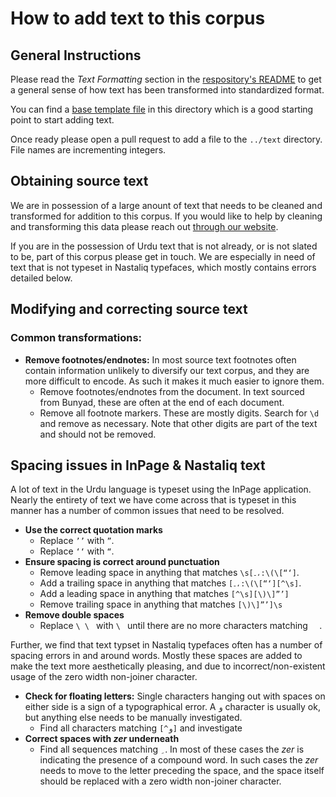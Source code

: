# How to add text to this corpus

## General Instructions

Please read the *Text Formatting* section in the [respository's README](../README.md) to get a general sense of how text has been transformed into standardized format.

You can find a [base template file](base-template.xml) in this directory which is a good starting point to start adding text.

Once ready please open a pull request to add a file to the `../text` directory. File names are incrementing integers.

## Obtaining source text

We are in possession of a large anount of text that needs to be cleaned and transformed for addition to this corpus. If you would like to help by cleaning and transforming this data please reach out [through our website](https://matnsaz.net/en/contact).

If you are in the possession of Urdu text that is not already, or is not slated to be, part of this corpus please get in touch. We are especially in need of text that is not typeset in Nastaliq typefaces, which mostly contains errors detailed below.

## Modifying and correcting source text

### Common transformations:

- **Remove footnotes/endnotes:** In most source text footnotes often contain information unlikely to diversify our text corpus, and they are more difficult to encode. As such it makes it much easier to ignore them.
  - Remove footnotes/endnotes from the document. In text sourced from Bunyad, these are often at the end of each document.
  - Remove all footnote markers. These are mostly digits. Search for `\d` and remove as necessary. Note that other digits are part of the text and should not be removed.

## Spacing issues in InPage & Nastaliq text

A lot of text in the Urdu language is typeset using the InPage application. Nearly the entirety of text we have come across that is typeset in this manner has a number of common issues that need to be resolved.

- **Use the correct quotation marks**
  - Replace `’’` with `”`.
  - Replace `‘‘` with `“`.
- **Ensure spacing is correct around punctuation**
  - Remove leading space in anything that matches `\s[۔،:\(\[“‘]`.
  - Add a trailing space in anything that matches `[۔،:\(\[“‘][^\s]`.
  - Add a leading space in anything that matches `[^\s][\)\]”’]`
  - Remove trailing space in anything that matches `[\)\]”’]\s`
- **Remove double spaces**
  - Replace `\ \ ` with `\ ` until there are no more characters matching `  `. 

Further, we find that text typset in Nastaliq typefaces often has a number of spacing errors in and around words. Mostly these spaces are added to make the text more aesthetically pleasing, and due to incorrect/non-existent usage of the zero width non-joiner character. 

- **Check for floating letters:** Single characters hanging out with spaces on either side is a sign of a typographical error. A `و` character is usually ok, but anything else needs to be manually investigated.
  - Find all characters matching ` [^و] ` and investigate
- **Correct spaces with *zer* underneath**
  - Find all sequences matching ` ِ`. In most of these cases the *zer* is indicating the presence of a compound word. In such cases the *zer* needs to move to the letter preceding the space, and the space itself should be replaced with a zero width non-joiner character.
